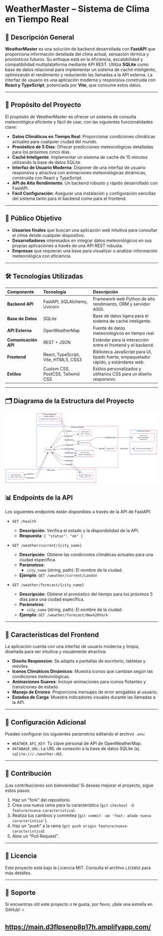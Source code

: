 # WeatherMaster – Sistema de Clima en Tiempo Real

## 📌 Descripción General

**WeatherMaster** es una solución de backend desarrollada con **FastAPI** que proporciona información detallada del clima actual, sensación térmica y pronósticos futuros. Su enfoque está en la eficiencia, escalabilidad y compatibilidad multiplataforma mediante API REST. Utiliza **SQLite** como base de datos relacional para implementar un sistema de caché inteligente, optimizando el rendimiento y reduciendo las llamadas a la API externa. La interfaz de usuario es una aplicación moderna y responsiva construida con **React y TypeScript**, potenciada por **Vite**, que consume estos datos.

-----

## 🎯 Propósito del Proyecto

El propósito de WeatherMaster es ofrecer un sistema de consulta meteorológica eficiente y fácil de usar, con las siguientes funcionalidades clave:

  * **Datos Climáticos en Tiempo Real**: Proporcionar condiciones climáticas actuales para cualquier ciudad del mundo.
  * **Pronóstico de 5 Días**: Ofrecer predicciones meteorológicas detalladas para los próximos cinco días.
  * **Caché Inteligente**: Implementar un sistema de caché de 15 minutos utilizando la base de datos SQLite.
  * **Interfaz de Usuario Moderna**: Disponer de una interfaz de usuario responsiva y atractiva con animaciones meteorológicas dinámicas, construida con React y TypeScript.
  * **API de Alto Rendimiento**: Un backend robusto y rápido desarrollado con FastAPI.
  * **Fácil Configuración**: Asegurar una instalación y configuración sencillas del sistema tanto para el backend como para el frontend.

-----

## 👥 Público Objetivo

  * **Usuarios finales** que buscan una aplicación web intuitiva para consultar el clima desde cualquier dispositivo.
  * **Desarrolladores** interesados en integrar datos meteorológicos en sus propias aplicaciones a través de una API REST robusta.
  * **Empresas** que requieran una base para visualizar o analizar información meteorológica con eficiencia.

-----

## 🛠️ Tecnologías Utilizadas

| Componente          | Tecnología                               | Descripción                                                  |
| :------------------ | :--------------------------------------- | :----------------------------------------------------------- |
| **Backend API** | FastAPI, SQLAlchemy, Uvicorn             | Framework web Python de alto rendimiento, ORM y servidor ASGI. |
| **Base de Datos** | SQLite                                   | Base de datos ligera para el sistema de caché inteligente. |
| **API Externa** | OpenWeatherMap                           | Fuente de datos meteorológicos en tiempo real.             |
| **Comunicación API** | REST + JSON                              | Estándar para la interacción entre el frontend y el backend. |
| **Frontend** | React, TypeScript, Vite, HTML5, CSS3     | Biblioteca JavaScript para UI, tipado fuerte, empaquetador rápido, y estándares web. |
| **Estilos** | Custom CSS, PostCSS, Tailwind CSS        | Estilos personalizados y utilitarios CSS para un diseño responsivo. |

-----

## 🗂️ Diagrama de la Estructura del Proyecto

![Diagrama de la estructura del proyecto](/img/clime.png)
## 📊 Endpoints de la API

Los siguientes endpoints están disponibles a través de la API de FastAPI:

  * `GET /health`

      * **Descripción**: Verifica el estado y la disponibilidad de la API.
      * **Respuesta**: `{ "status": "ok" }`

  * `GET /weather/current/{city_name}`

      * **Descripción**: Obtiene las condiciones climáticas actuales para una ciudad específica.
      * **Parámetros**:
          * `city_name` (string, path): El nombre de la ciudad.
      * **Ejemplo**: `GET /weather/current/London`

  * `GET /weather/forecast/{city_name}`

      * **Descripción**: Obtiene el pronóstico del tiempo para los próximos 5 días para una ciudad específica.
      * **Parámetros**:
          * `city_name` (string, path): El nombre de la ciudad.
      * **Ejemplo**: `GET /weather/forecast/New%20York`

-----

## 🎨 Características del Frontend

La aplicación cuenta con una interfaz de usuario moderna y limpia, diseñada para ser intuitiva y visualmente atractiva:

  * **Diseño Responsivo**: Se adapta a pantallas de escritorio, tabletas y móviles.
  * **Iconos Climáticos Dinámicos**: Muestra iconos que cambian según las condiciones meteorológicas.
  * **Animaciones Suaves**: Incluye animaciones para iconos flotantes y transiciones de estado.
  * **Manejo de Errores**: Proporciona mensajes de error amigables al usuario.
  * **Estados de Carga**: Muestra indicadores visuales durante las llamadas a la API.

-----

## 🔧 Configuración Adicional

Puedes configurar los siguientes parámetros editando el archivo `.env`:

  * `WEATHER_API_KEY`: Tu clave personal de API de OpenWeatherMap.
  * `DATABASE_URL`: La URL de conexión a la base de datos SQLite (ej. `sqlite:///./weather.db`).

-----

## 🤝 Contribución

¡Las contribuciones son bienvenidas\! Si deseas mejorar el proyecto, sigue estos pasos:

1.  Haz un "fork" del repositorio.
2.  Crea una nueva rama para tu característica (`git checkout -b feature/nueva-caracteristica`).
3.  Realiza tus cambios y commitea (`git commit -am 'feat: añade nueva característica'`).
4.  Haz un "push" a la rama (`git push origin feature/nueva-caracteristica`).
5.  Abre un "Pull Request".

-----

## 📄 Licencia

Este proyecto está bajo la Licencia MIT. Consulta el archivo `LICENSE` para más detalles.

-----

## 🌟 Soporte

Si encuentras útil este proyecto o te gusta, por favor, ¡dale una estrella en GitHub\! ⭐

https://main.d3flpsenp8p17h.amplifyapp.com/
-----
